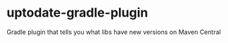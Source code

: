 uptodate-gradle-plugin
======================

Gradle plugin that tells you what libs have new versions on Maven Central
